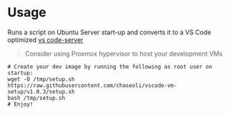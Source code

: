# Usage
Runs a script on Ubuntu Server start-up and converts it to a VS Code optimized [vs code-server](https://code.visualstudio.com/docs/remote/vscode-server)
> Consider using Proxmox hypervisor to host your development VMs  

```shell
# Create your dev image by running the following as root user on startup:
wget -O /tmp/setup.sh https://raw.githubusercontent.com/chaseoli/vscode-vm-setup/v1.0.3/setup.sh
bash /tmp/setup.sh
# Enjoy!

```
